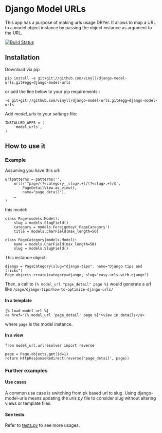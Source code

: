 # Django Model URLs

This app has a purpose of making urls usage DRYer.
It allows to map a URL to a model object instance by passing the object instance
as argument to the URL.

[![Build Status](https://travis-ci.org/vinyll/django-model-urls.png)](https://travis-ci.org/vinyll/django-model-urls)

## Installation

Download via pip

    pip install -e git+git://github.com/vinyll/django-model-urls.git#egg=django-model-urls

or add the line below to your pip requirements :

    -e git+git://github.com/vinyll/django-model-urls.git#egg=django-model-urls


Add _model_urls_ to your _settings_ file:

    INSTALLED_APPS = (
        'model_urls',
    )


## How to use it


### Example

Assuming you have this url:

    urlpatterns = patterns('',
        url(r'^page/(?<category__slug>.+)/(?<slug>.+)/$',
            PageDetailView.as_view(),
            name="page_detail"),
        …
    )

this model:

    class Page(models.Model):
        slug = models.SlugField()
        category = models.ForeignKey('PageCategory')
        title = models.CharField(max_length=50)

    class PageCategory(models.Model):
        name = models.CharField(max_length=50)
        slug = models.SlugField()


This instance object:

    django = PageCategory(slug="django-tips", name="Django tips and tricks")
    Page.objects.create(category=django, slug="easy-urls-with-django")

Then, a call to `{% model_url "page_detail" page %}` would generate a url like
`/page/django-tips/how-to-optimize-django-urls/`


#### In a template

    {% load model_url %}
    <a href="{% model_url 'page_detail' page %}">view in details</a>

where `page` is the model instance.


#### In a view

    from model_url.urlresolver import reverse

    page = Page.objects.get(id=1)
    return HttpResponseRedirect(reverse('page_detail', page))


### Further examples

#### Use cases

A common use case is switching from pk based url to slug.
Using django-model-urls means updating the _urls.py_ file to consider slug
without altering views or template files.


#### See tests

Refer to [tests.py](https://github.com/vinyll/django-model-urls/blob/master/model_urls/tests.py)
to see more usages.
